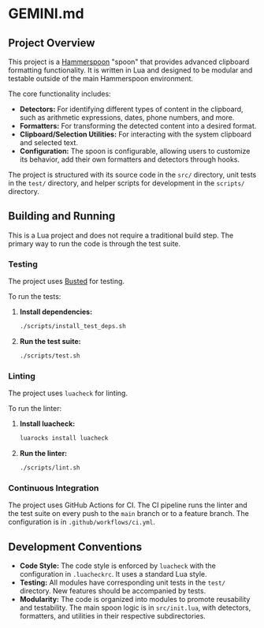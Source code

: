 # GEMINI.md

## Project Overview

This project is a [Hammerspoon](https://www.hammerspoon.org/) "spoon" that provides advanced clipboard formatting functionality. It is written in Lua and designed to be modular and testable outside of the main Hammerspoon environment.

The core functionality includes:

*   **Detectors:** For identifying different types of content in the clipboard, such as arithmetic expressions, dates, phone numbers, and more.
*   **Formatters:** For transforming the detected content into a desired format.
*   **Clipboard/Selection Utilities:** For interacting with the system clipboard and selected text.
*   **Configuration:** The spoon is configurable, allowing users to customize its behavior, add their own formatters and detectors through hooks.

The project is structured with its source code in the `src/` directory, unit tests in the `test/` directory, and helper scripts for development in the `scripts/` directory.

## Building and Running

This is a Lua project and does not require a traditional build step. The primary way to run the code is through the test suite.

### Testing

The project uses [Busted](https://lunarmodules.github.io/busted/) for testing.

To run the tests:

1.  **Install dependencies:**
    ```bash
    ./scripts/install_test_deps.sh
    ```

2.  **Run the test suite:**
    ```bash
    ./scripts/test.sh
    ```

### Linting

The project uses `luacheck` for linting.

To run the linter:

1.  **Install luacheck:**
    ```bash
    luarocks install luacheck
    ```

2.  **Run the linter:**
    ```bash
    ./scripts/lint.sh
    ```

### Continuous Integration

The project uses GitHub Actions for CI. The CI pipeline runs the linter and the test suite on every push to the `main` branch or to a feature branch. The configuration is in `.github/workflows/ci.yml`.

## Development Conventions

*   **Code Style:** The code style is enforced by `luacheck` with the configuration in `.luacheckrc`. It uses a standard Lua style.
*   **Testing:** All modules have corresponding unit tests in the `test/` directory. New features should be accompanied by tests.
*   **Modularity:** The code is organized into modules to promote reusability and testability. The main spoon logic is in `src/init.lua`, with detectors, formatters, and utilities in their respective subdirectories.
